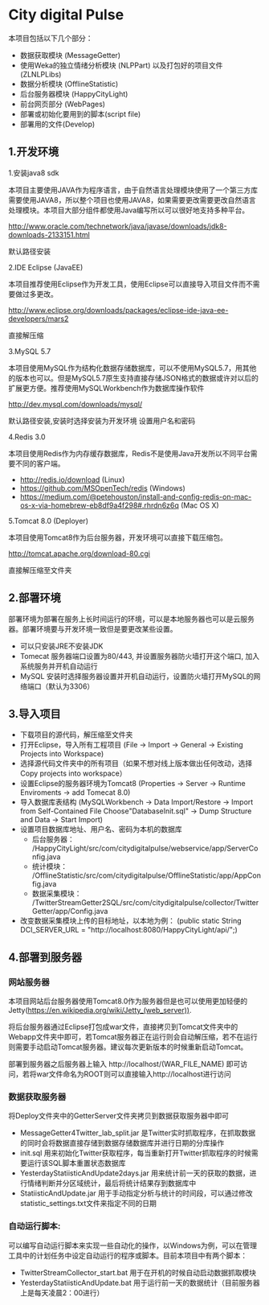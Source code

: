 # City digital Pulse

本项目包括以下几个部分：

- 数据获取模块 (MessageGetter)
- 使用Weka的独立情绪分析模块 (NLPPart) 以及打包好的项目文件 (ZLNLPLibs)
- 数据分析模块 (OfflineStatistic)
- 后台服务器模块 (HappyCityLight)
- 前台网页部分 (WebPages)
- 部署或初始化要用到的脚本(script file)
- 部署用的文件(Develop)

## 1.开发环境

1.安装java8 sdk

本项目主要使用JAVA作为程序语言，由于自然语言处理模块使用了一个第三方库需要使用JAVA8，所以整个项目也使用JAVA8，如果需要更改需要更改自然语言处理模块。本项目大部分组件都使用Java编写所以可以很好地支持多种平台。

http://www.oracle.com/technetwork/java/javase/downloads/jdk8-downloads-2133151.html

默认路径安装

2.IDE Eclipse (JavaEE)

本项目推荐使用Eclipse作为开发工具，使用Eclipse可以直接导入项目文件而不需要做过多更改。

http://www.eclipse.org/downloads/packages/eclipse-ide-java-ee-developers/mars2

直接解压缩

3.MySQL 5.7

本项目使用MySQL作为结构化数据存储数据库，可以不使用MySQL5.7，用其他的版本也可以。但是MySQL5.7原生支持直接存储JSON格式的数据或许对以后的扩展更方便。推荐使用MySQLWorkbench作为数据库操作软件

http://dev.mysql.com/downloads/mysql/

默认路径安装,安装时选择安装为开发环境 设置用户名和密码

4.Redis 3.0

本项目使用Redis作为内存缓存数据库，Redis不是使用Java开发所以不同平台需要不同的客户端。

- http://redis.io/download (Linux) 
- https://github.com/MSOpenTech/redis (Windows)
- https://medium.com/@petehouston/install-and-config-redis-on-mac-os-x-via-homebrew-eb8df9a4f298#.rhrdn6z6q (Mac OS X)


5.Tomcat 8.0 (Deployer)

本项目使用Tomcat8作为后台服务器，开发环境可以直接下载压缩包。

http://tomcat.apache.org/download-80.cgi

直接解压缩至文件夹

## 2.部署环境

部署环境为部署在服务上长时间运行的环境，可以是本地服务器也可以是云服务器。部署环境要与开发环境一致但是要更改某些设置。

- 可以只安装JRE不安装JDK
- Tomecat 服务器端口设置为80/443, 并设置服务器防火墙打开这个端口, 加入系统服务并开机自动运行
- MySQL 安装时选择服务器设置并开机自动运行，设置防火墙打开MySQL的网络端口（默认为3306）

## 3.导入项目

- 下载项目的源代码，解压缩至文件夹
- 打开Eclipse，导入所有工程项目 (File -> Import -> General -> Existing Projects into Workspace)
- 选择源代码文件夹中的所有项目（如果不想对线上版本做出任何改动，选择 Copy projects into workspace）
- 设置Eclipse的服务器环境为Tomcat8 (Properties -> Server -> Runtime Enviroments -> add Tomecat 8.0)
- 导入数据库表结构 (MySQLWorkbench -> Data Import/Restore -> Import from Self-Contained File Choose"DatabaseInit.sql" -> Dump Structure and Data -> Start Import)
- 设置项目数据库地址、用户名、密码为本机的数据库
  - 后台服务器： /HappyCityLight/src/com/citydigitalpulse/webservice/app/ServerConfig.java
  - 统计模块： /OfflineStatistic/src/com/citydigitalpulse/OfflineStatistic/app/AppConfig.java
  - 数据采集模块： /TwitterStreamGetter2SQL/src/com/citydigitalpulse/collector/TwitterGetter/app/Config.java
- 改变数据采集模块上传的目标地址，以本地为例： (public static String DCI_SERVER_URL = "http://localhost:8080/HappyCityLight/api/";)

## 4.部署到服务器

### 网站服务器

本项目网站后台服务器使用Tomcat8.0作为服务器但是也可以使用更加轻便的Jetty(https://en.wikipedia.org/wiki/Jetty_(web_server)).

将后台服务器通过Eclipse打包成war文件，直接拷贝到Tomcat文件夹中的Webapp文件夹中即可，若Tomcat服务器正在运行则会自动解压缩，若不在运行则需要手动启动Tomcat服务器。建议每次更新版本的时候重新启动Tomcat。

部署到服务器之后服务器上输入 http://localhost/(WAR_FILE_NAME) 即可访问，若将war文件命名为ROOT则可以直接输入http://localhost进行访问

### 数据获取服务器

将Deploy文件夹中的GetterServer文件夹拷贝到数据获取服务器中即可

- MessageGetter4Twitter_lab_split.jar 是Twitter实时抓取程序，在抓取数据的同时会将数据直接存储到数据存储数据库并进行日期的分库操作
- init.sql 用来初始化Twitter获取程序，每当重新打开Twitter抓取程序的时候需要运行该SQL脚本重置状态数据库
- YesterdayStatiisticAndUpdate2days.jar 用来统计前一天的获取的数据，进行情绪判断并分区域统计，最后将统计结果存到数据库中
- StatiisticAndUpdate.jar 用于手动指定分析与统计的时间段，可以通过修改statistic_settings.txt文件来指定不同的日期

### 自动运行脚本:
可以编写自动运行脚本来实现一些自动化的操作，以Windows为例，可以在管理工具中的计划任务中设定自动运行的程序或脚本。目前本项目中有两个脚本：
- TwitterStreamCollector_start.bat 用于在开机的时候自动启动数据抓取模块
- YesterdayStatiisticAndUpdate.bat 用于运行前一天的数据统计（目前服务器上是每天凌晨2：00进行）
